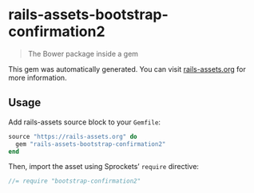 # rails-assets-bootstrap-confirmation2

> The Bower package inside a gem

This gem was automatically generated. You can visit [rails-assets.org](https://rails-assets.org) for more information.

## Usage

Add rails-assets source block to your `Gemfile`:

```ruby
source "https://rails-assets.org" do
  gem "rails-assets-bootstrap-confirmation2"
end

```

Then, import the asset using Sprockets’ `require` directive:

```js
//= require "bootstrap-confirmation2"
```
